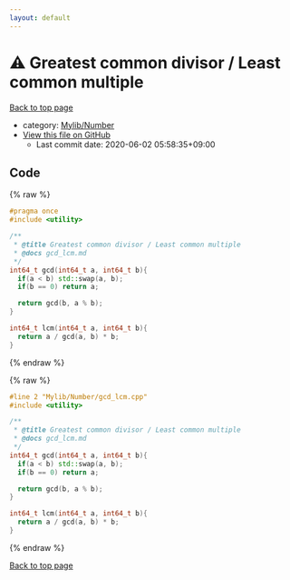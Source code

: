 ```yaml
---
layout: default
---
```


<!-- mathjax config similar to math.stackexchange -->
<script type="text/javascript" async
  src="https://cdnjs.cloudflare.com/ajax/libs/mathjax/2.7.5/MathJax.js?config=TeX-MML-AM_CHTML">
</script>
<script type="text/x-mathjax-config">
  MathJax.Hub.Config({
    TeX: { equationNumbers: { autoNumber: "AMS" }},
    tex2jax: {
      inlineMath: [ ['$','$'] ],
      processEscapes: true
    },
    "HTML-CSS": { matchFontHeight: false },
    displayAlign: "left",
    displayIndent: "2em"
  });
</script>

<script type="text/javascript" src="https://cdnjs.cloudflare.com/ajax/libs/jquery/3.4.1/jquery.min.js"></script>
<script src="https://cdn.jsdelivr.net/npm/jquery-balloon-js@1.1.2/jquery.balloon.min.js" integrity="sha256-ZEYs9VrgAeNuPvs15E39OsyOJaIkXEEt10fzxJ20+2I=" crossorigin="anonymous"></script>
<script type="text/javascript" src="../../../assets/js/copy-button.js"></script>
<link rel="stylesheet" href="../../../assets/css/copy-button.css" />


# :warning: Greatest common divisor / Least common multiple

<a href="../../../index.html">Back to top page</a>

* category: <a href="../../../index.html#5fda78fda98ef9fc0f87c6b50d529f19">Mylib/Number</a>
* <a href="{{ site.github.repository_url }}/blob/master/Mylib/Number/gcd_lcm.cpp">View this file on GitHub</a>
    - Last commit date: 2020-06-02 05:58:35+09:00




## Code

<a id="unbundled"></a>
{% raw %}
```cpp
#pragma once
#include <utility>

/**
 * @title Greatest common divisor / Least common multiple
 * @docs gcd_lcm.md
 */
int64_t gcd(int64_t a, int64_t b){
  if(a < b) std::swap(a, b);
  if(b == 0) return a;

  return gcd(b, a % b);
}

int64_t lcm(int64_t a, int64_t b){
  return a / gcd(a, b) * b;
}

```
{% endraw %}

<a id="bundled"></a>
{% raw %}
```cpp
#line 2 "Mylib/Number/gcd_lcm.cpp"
#include <utility>

/**
 * @title Greatest common divisor / Least common multiple
 * @docs gcd_lcm.md
 */
int64_t gcd(int64_t a, int64_t b){
  if(a < b) std::swap(a, b);
  if(b == 0) return a;

  return gcd(b, a % b);
}

int64_t lcm(int64_t a, int64_t b){
  return a / gcd(a, b) * b;
}

```
{% endraw %}

<a href="../../../index.html">Back to top page</a>

